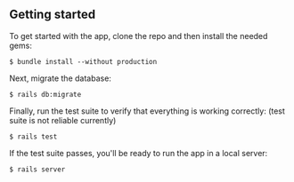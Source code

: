 ## Getting started

To get started with the app, clone the repo and then install the needed gems:

```
$ bundle install --without production
```

Next, migrate the database:

```
$ rails db:migrate
```

Finally, run the test suite to verify that everything is working correctly: 
(test suite is not reliable currently)

```
$ rails test
```

If the test suite passes, you'll be ready to run the app in a local server:

```
$ rails server
```

